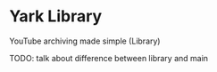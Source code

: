 # Yark Library

YouTube archiving made simple (Library)

TODO: talk about difference between library and main
